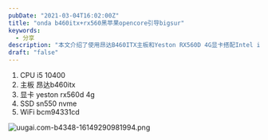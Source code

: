```yaml
---
pubDate: "2021-03-04T16:02:00Z"
title: "onda b460itx+rx560黑苹果opencore引导bigsur"
keywords:
  - 分享
description: "本文介绍了使用昂达B460ITX主板和Yeston RX560D 4G显卡搭配Intel i5 10400 CPU进行黑苹果安装的方法。文章还提到了使用OpenCore引导Big Sur操作系统，并配备了SN550 NVMe固态硬盘和BCM94331CD无线网卡。"
draft: "false"
---
```


<ol><li>CPU i5 10400</li><li>主板 昂达b460itx</li><li>显卡 yeston rx560d 4g</li><li>SSD sn550 nvme</li><li>WiFi bcm94331cd</li></ol><p><img src="https://blog.asbid.cn/usr/uploads/2021/03/4170057593.png" alt="uugai.com-b4348-16149290981994.png" title="uugai.com-b4348-16149290981994.png"></p>